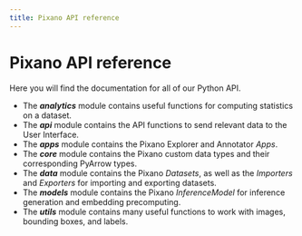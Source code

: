 ```yaml
---
title: Pixano API reference
---
```


# Pixano API reference

Here you will find the documentation for all of our Python API.

- The **_analytics_** module contains useful functions for computing statistics on a dataset.
- The **_api_** module contains the API functions to send relevant data to the User Interface.
- The **_apps_** module contains the Pixano Explorer and Annotator _Apps_.
- The **_core_** module contains the Pixano custom data types and their corresponding PyArrow types.
- The **_data_** module contains the Pixano _Datasets_, as well as the _Importers_ and _Exporters_ for importing and exporting datasets.
- The **_models_** module contains the Pixano _InferenceModel_ for inference generation and embedding precomputing.
- The **_utils_** module contains many useful functions to work with images, bounding boxes, and labels.
